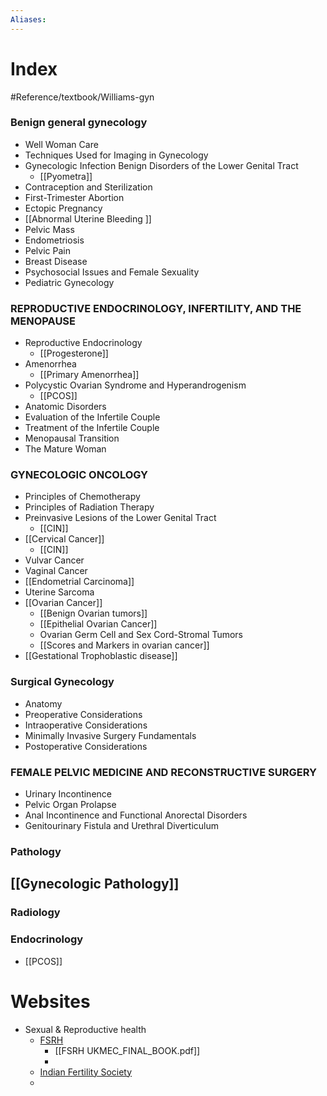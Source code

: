 ```yaml
---
Aliases: 
---
```

# Index
#Reference/textbook/Williams-gyn 
### Benign general gynecology
- Well Woman Care 
- Techniques Used for Imaging in Gynecology 
- Gynecologic Infection Benign Disorders of the Lower Genital Tract 
	- [[Pyometra]]
- Contraception and Sterilization
- First-Trimester Abortion 
- Ectopic Pregnancy 
- [[Abnormal Uterine Bleeding ]]
- Pelvic Mass 
- Endometriosis 
- Pelvic Pain 
- Breast Disease
- Psychosocial Issues and Female Sexuality
- Pediatric Gynecology 

### REPRODUCTIVE ENDOCRINOLOGY, INFERTILITY, AND THE MENOPAUSE
- Reproductive Endocrinology 
	- [[Progesterone]]
- Amenorrhea 
	- [[Primary Amenorrhea]]
- Polycystic Ovarian Syndrome and Hyperandrogenism
	- [[PCOS]]
- Anatomic Disorders
- Evaluation of the Infertile Couple
- Treatment of the Infertile Couple
- Menopausal Transition
- The Mature Woman

### GYNECOLOGIC ONCOLOGY
- Principles of Chemotherapy 
- Principles of Radiation Therapy
- Preinvasive Lesions of the Lower Genital Tract
	- [[CIN]]
- [[Cervical Cancer]]
	- [[CIN]]
- Vulvar Cancer 
- Vaginal Cancer 
- [[Endometrial Carcinoma]]
- Uterine Sarcoma 
- [[Ovarian Cancer]]
	- [[Benign Ovarian tumors]]
	- [[Epithelial Ovarian Cancer]] 
	- Ovarian Germ Cell and Sex Cord-Stromal Tumors 
	- [[Scores and Markers in ovarian cancer]]
- [[Gestational Trophoblastic disease]]

### Surgical Gynecology 
- Anatomy
- Preoperative Considerations
- Intraoperative Considerations 
- Minimally Invasive Surgery Fundamentals
- Postoperative Considerations


### FEMALE PELVIC MEDICINE AND RECONSTRUCTIVE SURGERY
- Urinary Incontinence 
- Pelvic Organ Prolapse
- Anal Incontinence and Functional Anorectal Disorders
- Genitourinary Fistula and Urethral Diverticulum

### Pathology
[[Gynecologic Pathology]]
- 
### Radiology


### Endocrinology
- [[PCOS]]

# Websites
- Sexual & Reproductive health
	- [FSRH](https://www.fsrh.org/home/)
		- [[FSRH UKMEC_FINAL_BOOK.pdf]]
		- 
	- [Indian Fertility Society](https://www.indianfertilitysociety.org/)
	- 
